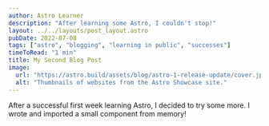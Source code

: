 ```yaml
---
author: Astro Learner
description: "After learning some Astro, I couldn't stop!"
layout: ../../layouts/post_layout.astro
pubDate: 2022-07-08
tags: ["astro", "blogging", "learning in public", "successes"]
timeToRead: "1 min"
title: My Second Blog Post
image:
  url: "https://astro.build/assets/blog/astro-1-release-update/cover.jpeg"
  alt: "Thumbnails of websites from the Astro Showcase site."
---
```


After a successful first week learning Astro, I decided to try some more. I wrote and imported a small component from memory!
